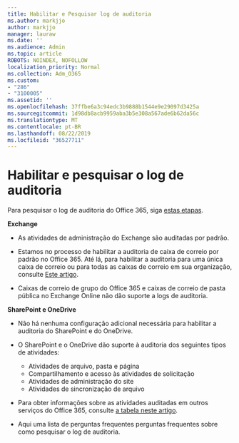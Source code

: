```yaml
---
title: Habilitar e Pesquisar log de auditoria
ms.author: markjjo
author: markjjo
manager: lauraw
ms.date: ''
ms.audience: Admin
ms.topic: article
ROBOTS: NOINDEX, NOFOLLOW
localization_priority: Normal
ms.collection: Adm_O365
ms.custom:
- "286"
- "3100005"
ms.assetid: ''
ms.openlocfilehash: 37ffbe6a3c94edc3b9888b1544e9e29097d3425a
ms.sourcegitcommit: 1d98db8acb9959aba3b5e308a567ade6b62da56c
ms.translationtype: MT
ms.contentlocale: pt-BR
ms.lasthandoff: 08/22/2019
ms.locfileid: "36527711"
---
```

# <a name="enable-and-search-the-audit-log"></a>Habilitar e pesquisar o log de auditoria

Para pesquisar o log de auditoria do Office 365, siga [estas etapas](https://docs.microsoft.com/office365/securitycompliance/search-the-audit-log-in-security-and-compliance#search-the-audit-log).

**Exchange**

- As atividades de administração do Exchange são auditadas por padrão.

- Estamos no processo de habilitar a auditoria de caixa de correio por padrão no Office 365. Até lá, para habilitar a auditoria para uma única caixa de correio ou para todas as caixas de correio em sua organização, consulte [Este artigo](https://docs.microsoft.com/office365/securitycompliance/enable-mailbox-auditing).

- Caixas de correio de grupo do Office 365 e caixas de correio de pasta pública no Exchange Online não dão suporte a logs de auditoria.

**SharePoint e OneDrive**

- Não há nenhuma configuração adicional necessária para habilitar a auditoria do SharePoint e do OneDrive.

- O SharePoint e o OneDrive dão suporte à auditoria dos seguintes tipos de atividades:

    - Atividades de arquivo, pasta e página
    - Compartilhamento e acesso às atividades de solicitação
    - Atividades de administração do site
    - Atividades de sincronização de arquivo

- Para obter informações sobre as atividades auditadas em outros serviços do Office 365, consulte [a tabela neste artigo](https://docs.microsoft.com/office365/securitycompliance/search-the-audit-log-in-security-and-compliance#audited-activities).

- Aqui uma lista de perguntas frequentes [](https://docs.microsoft.com/office365/securitycompliance/search-the-audit-log-in-security-and-compliance#frequently-asked-questions) perguntas frequentes sobre como pesquisar o log de auditoria.